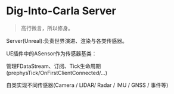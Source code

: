 # Dig-Into-Carla Server

> 高行微言，所以修身。


Server(Unreal):负责世界演进、渲染与各类传感器。

UE插件中的ASensor作为传感器基类：

管理FDataStream、订阅、Tick生命周期(prephysTick/OnFirstClientConnected/...)

自类实现不同传感器(Camera / LIDAR/ Radar / IMU / GNSS / 事件等)
